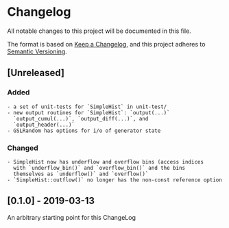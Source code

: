 # Changelog
All notable changes to this project will be documented in this file.

The format is based on [Keep a Changelog](https://keepachangelog.com/en/1.0.0/),
and this project adheres to [Semantic Versioning](https://semver.org/spec/v2.0.0.html).

## [Unreleased]
### Added
    - a set of unit-tests for `SimpleHist` in unit-test/
    - new output routines for `SimpleHist`: `output(...)`
      `output_cumul(...)`, `output_diff(...)`, and
      `output_header(...)`
    - GSLRandom has options for i/o of generator state
    
### Changed
    - SimpleHist now has underflow and overflow bins (access indices
      with `underflow_bin()` and `overflow_bin()` and the bins
      themselves as `underflow()` and `overflow()`
    - `SimpleHist::outflow()` no longer has the non-const reference option


## [0.1.0] - 2019-03-13
   An arbitrary starting point for this ChangeLog
   

